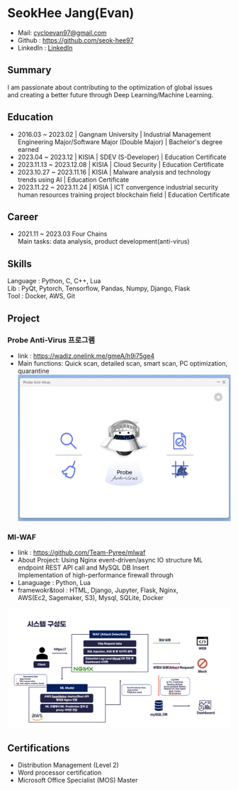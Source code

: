 # SeokHee Jang(Evan)

- Mail: <cycloevan97@gmail.com>
- Github : <https://github.com/seok-hee97>
- LinkedIn : [LinkedIn](https://www.linkedin.com/in/seokhee-jang-73142426a/)


## Summary
I am passionate about contributing to the optimization of global issues     
and creating a better future through Deep Learning/Machine Learning.      

## Education

- 2016.03 ~ 2023.02 | Gangnam University | Industrial Management Engineering Major/Software Major (Double Major) | Bachelor's degree earned
- 2023.04 ~ 2023.12 | KISIA | SDEV (S-Developer) | Education Certificate
- 2023.11.13 ~ 2023.12.08 | KISIA | Cloud Security | Education Certificate
- 2023.10.27 ~ 2023.11.16 | KISIA | Malware analysis and technology trends using AI | Education Certificate
- 2023.11.22 ~ 2023.11.24 | KISIA | ICT convergence industrial security human resources training project blockchain field | Education Certificate


## Career

- 2021.11 ~ 2023.03 Four Chains     
  Main tasks: data analysis, product development(anti-virus)       


## Skills
Language : Python, C, C++, Lua     
Lib : PyQt, Pytorch, Tensorflow, Pandas, Numpy, Django, Flask     
Tool : Docker, AWS, Git         

## Project 


### Probe Anti-Virus 프로그램

- link : https://wadiz.onelink.me/gmeA/h9i75ge4      
- Main functions: Quick scan, detailed scan, smart scan, PC optimization, quarantine         
![main](img/probe/probe_main.png)


###  Ml-WAF   
- link : https://github.com/Team-Pyree/mlwaf    
- About Project: Using Nginx event-driven/async IO structure ML   
  endpoint REST API call and MySQL DB Insert     
  Implementation of high-performance firewall through     
- Lanaguage : Python, Lua     
- framewokr&tool : HTML, Django, Jupyter, Flask, Nginx,       
  AWS(Ec2, Sagemaker, S3), Mysql, SQLite, Docker     

![system-config](img/mlwaf/system-config.png)


## Certifications
 - Distribution Management (Level 2)
 - Word processor certification
 - Microsoft Office Specialist (MOS) Master
